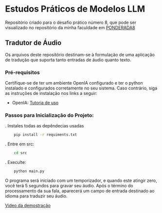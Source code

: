 # Estudos Práticos de Modelos LLM

Repositório criado para o desafio prático número 8, que pode ser visualizado no repositório da minha faculdade em [PONDERADA8](https://rmnicola.github.io/m8-ec-encontros/sprint4/encontro10/ponderada8)

## Tradutor de Áudio

Os arquivos deste repositório destinam-se à formulação de uma aplicação de tradução que suporta tanto entradas de áudio quanto texto.

### Pré-requisitos
Certifique-se de ter um ambiente OpenIA configurado e ter o python instalado e configurados corretamente no seu sistema. Caso contrário, siga as instruções de instalação nos links a seguir:

- OpenIA: [Tutoria de uso](https://platform.openai.com/docs/quickstart?context=python)


### Passos para Inicialização do Projeto:

. Instales todas as depêndecias usadas
``` bash
    pip install -r requiments.txt
```

. Entre em src:
``` bash
    cd src
```

. Execulte:
``` bash
    python main.py
```

O programa será iniciado com um temporizador, e quando este atingir zero, você terá 5 segundos para gravar seu áudio. Após o término do processamento da sua fala, aparecerá um campo de entrada destinado ao idioma para traduzir seu áudio.


[Video da demostração](https://clipchamp.com/watch/8hBKB2lLtcN)
